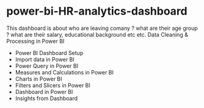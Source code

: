 # power-bi-HR-analytics-dashboard
This dashboard is about who are leaving comany ? what are their age group ? what are their salary, educational background etc etc.
Data Cleaning & Processing in Power BI
- Power BI Dashboard Setup
- Import data in Power BI
- Power Query in Power BI
- Measures and Calculations in Power BI
- Charts in Power BI
- Filters and Slicers in Power BI
- Dashboard in Power BI 
- Insights from Dashboard 
